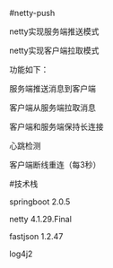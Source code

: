 #netty-push

netty实现服务端推送模式 

netty实现客户端拉取模式

功能如下：

服务端推送消息到客户端

客户端从服务端拉取消息 

客户端和服务端保持长连接 

心跳检测

客户端断线重连（每3秒）


#技术栈

springboot 2.0.5 

netty 4.1.29.Final

fastjson 1.2.47

log4j2